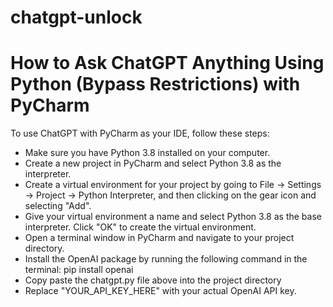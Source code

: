 # chatgpt-unlock

# How to Ask ChatGPT Anything Using Python (Bypass Restrictions) with PyCharm

To use ChatGPT with PyCharm as your IDE, follow these steps:

- Make sure you have Python 3.8 installed on your computer.
- Create a new project in PyCharm and select Python 3.8 as the interpreter.
- Create a virtual environment for your project by going to File -> Settings -> Project -> Python Interpreter, and then clicking on the gear icon and selecting "Add".
- Give your virtual environment a name and select Python 3.8 as the base interpreter. Click "OK" to create the virtual environment.
- Open a terminal window in PyCharm and navigate to your project directory.
- Install the OpenAI package by running the following command in the terminal: pip install openai
- Copy paste the chatgpt.py file above into the project directory
- Replace "YOUR_API_KEY_HERE" with your actual OpenAI API key.

